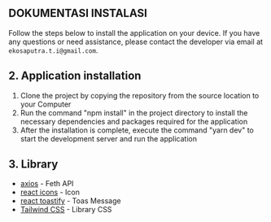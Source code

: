 ## DOKUMENTASI INSTALASI
Follow the steps below to install the application on your device.
If you have any questions or need assistance, please contact the developer via email at `ekosaputra.t.i@gmail.com`.

## 2. Application installation
1. Clone the project by copying the repository from the source location to your Computer
2. Run the command "npm install" in the project directory to install the necessary dependencies and packages required for the application
3. After the installation is complete, execute the command "yarn dev" to start the development server and run the application

## 3. Library 
* [axios](https://axios-http.com/docs/intro) - Feth API 
* [react icons](https://react-icons.github.io/react-icons/) - Icon
* [react toastify](https://www.npmjs.com/package/react-toastify) - Toas Message 
* [Tailwind CSS](https://tailwindcss.com/docs/installation) - Library CSS
